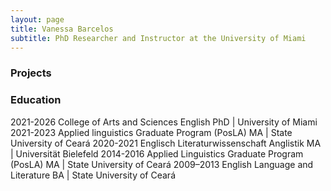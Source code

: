 ```yaml
---
layout: page
title: Vanessa Barcelos
subtitle: PhD Researcher and Instructor at the University of Miami
---
```

### Projects


### Education
2021-2026 College of Arts and Sciences English PhD | University of Miami
2021-2023 Applied linguistics Graduate Program (PosLA) MA | State University of Ceará
2020-2021 Englisch Literaturwissenschaft Anglistik MA | Universität Bielefeld
2014-2016 Applied Linguistics Graduate Program (PosLA) MA | State University of Ceará
2009–2013 English Language and Literature BA | State University of Ceará


